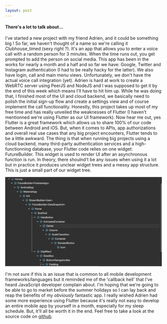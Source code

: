 ```yaml
---
layout: post
---
```

#### There's a lot to talk about...

I've started a new project with my friend Adrien, and it could be something big ! So far, we haven't thought of a name so we're calling it Clubhouse_timed (sexy right ?). It's an app that allows you to enter a voice call with a random person for 3 minutes. When the time runs out, you get prompted to add the person on social media. This app has been in the works for nearly a month and a half and so far we have: Google, Twitter and Instagram authentication (I had to be really hacky for the latter). We also have login, call and main menu views. Unfortunately, we don't have the actual voice call integration (yet). Adrien is hard at work to create a WebRTC server using PeerJS and NodeJS and I was supposed to get it by the end of this week which means I'll have to hit him up. While he was doing that, I finished most of the UI and cloud backend, we basically need to polish the initial sign-up flow and create a settings view and of course implement the call functionality. Honestly, this project takes up most of my free time and has really unveiled the weaknesses of Flutter (I haven't mentionned we're using Flutter as our UI framework). Now hear me out, yes Flutter is a great framework which allows us to share 100% of our code between Android and iOS. But, when it comes to APIs, app authorizations and overall real use cases that any big project encounters, Flutter tends to be a little awkward. The thing is that when running big projects using a cloud backend, many third-party authentication services and a high-functionning database, your Flutter code relies on one widget: FutureBuilder. This widget is used to render UI after an asynchronous function is run. In theory, there shoulnd't be any issues when using it a lot but in practice it produces unclear widget trees and a messy app structure. This is just a small part of our widget tree. 

![Just a small portion of our widget tree](../post-assets/Screenshot%202021-04-11%20at%2016.12.50.png)

I'm not sure if this is an issue that is common to all mobile development frameworks/languages but it reminded me of the 'callback hell' that I've heard JavaScript developer complain about. I'm hoping that we're going to be able to go to market before the summer holidays so I can lay back and reap the benefits of my *obviously* fantastic app. I really wished Adrien had some more experience using Flutter because it's really not easy to develop an entire mobile app by yourself in a month, especially for my sleep schedule. But, it'll all be worth it in the end. Feel free to take a look at the source code on [github](https://github.com/ColleSerre/clubhouse_timed). 